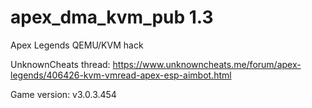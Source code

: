 # apex_dma_kvm_pub 1.3
 Apex Legends QEMU/KVM hack

UnknownCheats thread: https://www.unknowncheats.me/forum/apex-legends/406426-kvm-vmread-apex-esp-aimbot.html

Game version: v3.0.3.454

